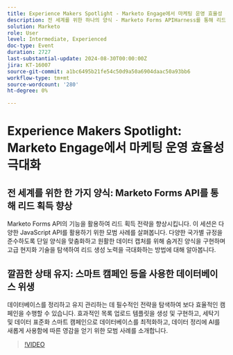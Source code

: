 ```yaml
---
title: Experience Makers Spotlight - Marketo Engage에서 마케팅 운영 효율성 극대화
description: 전 세계를 위한 하나의 양식 - Marketo Forms APIHarness를 통해 리드 획득 전략을 향상시키는 Marketo Forms API의 기능을 향상시킵니다. 이 세션은 다양한 JavaScript API를 활용하기 위한 모범 사례를 살펴봅니다. 다양한 국가별 규정을 준수하도록 단일 양식을 맞춤화하고 원활한 데이터 캡처를 위해 숨겨진 양식을 구현하며 고급 현지화 기술을 탐색하여 리드 생성 노력을 극대화하는 방법에 대해 알아봅니다. 스마트 캠페인 및 비욘드를 사용한 데이터베이스 위생 관리데이터베이스를 정리하고 유지 관리하는 필수 전술을 탐색하여 보다 효율적인 캠페인을 수행할 수 있습니다. 효과적인 목록 업로드 템플릿을 생성 및 구현하고, 세탁기 및 데이터 표준화 스마트 캠페인으로 데이터베이스를 최적화하고, 데이터 정리에 AI를 새롭게 사용함에 따른 영감을 얻기 위한 모범 사례를 소개합니다.
solution: Marketo
role: User
level: Intermediate, Experienced
doc-type: Event
duration: 2727
last-substantial-update: 2024-08-30T00:00:00Z
jira: KT-16007
source-git-commit: a1bc6495b21fe54c50d9a50a6904daac50a93bb6
workflow-type: tm+mt
source-wordcount: '280'
ht-degree: 0%

---
```



# Experience Makers Spotlight: Marketo Engage에서 마케팅 운영 효율성 극대화

## 전 세계를 위한 한 가지 양식: Marketo Forms API를 통해 리드 획득 향상

Marketo Forms API의 기능을 활용하여 리드 획득 전략을 향상시킵니다. 이 세션은 다양한 JavaScript API를 활용하기 위한 모범 사례를 살펴봅니다. 다양한 국가별 규정을 준수하도록 단일 양식을 맞춤화하고 원활한 데이터 캡처를 위해 숨겨진 양식을 구현하며 고급 현지화 기술을 탐색하여 리드 생성 노력을 극대화하는 방법에 대해 알아봅니다.

## 깔끔한 상태 유지: 스마트 캠페인 등을 사용한 데이터베이스 위생

데이터베이스를 정리하고 유지 관리하는 데 필수적인 전략을 탐색하여 보다 효율적인 캠페인을 수행할 수 있습니다. 효과적인 목록 업로드 템플릿을 생성 및 구현하고, 세탁기 및 데이터 표준화 스마트 캠페인으로 데이터베이스를 최적화하고, 데이터 정리에 AI를 새롭게 사용함에 따른 영감을 얻기 위한 모범 사례를 소개합니다.

>[!VIDEO](https://video.tv.adobe.com/v/3432953/?learn=on)
